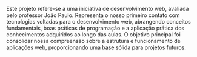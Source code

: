Este projeto refere-se a uma iniciativa de desenvolvimento web, avaliada pelo professor João Paulo. Representa o nosso primeiro contato com tecnologias voltadas para o desenvolvimento web, abrangendo conceitos fundamentais, boas práticas de programação e a aplicação prática dos conhecimentos adquiridos ao longo das aulas. O objetivo principal foi consolidar nossa compreensão sobre a estrutura e funcionamento de aplicações web, proporcionando uma base sólida para projetos futuros.

